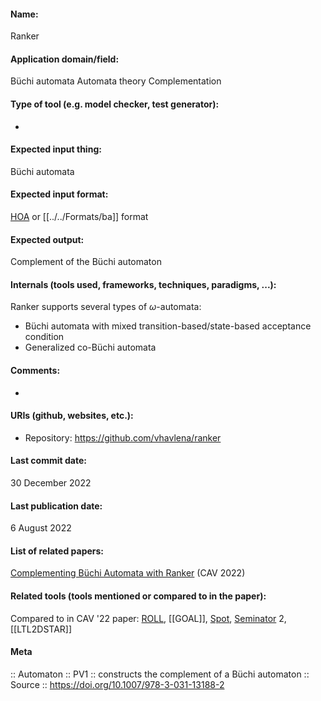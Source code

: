 
#### Name:
Ranker

#### Application domain/field:
Büchi automata
Automata theory
Complementation

#### Type of tool (e.g. model checker, test generator):
-

#### Expected input thing:
Büchi automata

#### Expected input format:
[HOA](../../Formats/HOA.md) or [[../../Formats/ba]] format

#### Expected output:
Complement of the Büchi automaton

#### Internals (tools used, frameworks, techniques, paradigms, ...):
Ranker supports several types of $\omega$-automata:
- Büchi automata with mixed transition-based/state-based acceptance condition
- Generalized co-Büchi automata

#### Comments:
-

#### URIs (github, websites, etc.):
- Repository: https://github.com/vhavlena/ranker

#### Last commit date:
30 December 2022

#### Last publication date:
6 August 2022

#### List of related papers:
[Complementing Büchi Automata with Ranker](https://doi.org/10.1007/978-3-031-13188-2_10) (CAV 2022)

#### Related tools (tools mentioned or compared to in the paper):
Compared to in CAV '22 paper: [ROLL](Libraries/ROLL.md), [[GOAL]], [Spot](Frameworks/Spot.md), [Seminator](Seminator.md) 2, [[LTL2DSTAR]]

#### Meta
:: Automaton
:: PV1 :: constructs the complement of a Büchi automaton
:: Source :: https://doi.org/10.1007/978-3-031-13188-2